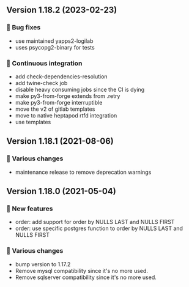 ## Version 1.18.2 (2023-02-23)
### 👷 Bug fixes

- use maintained yapps2-logilab
- uses psycopg2-binary for tests

### 🤖 Continuous integration

- add check-dependencies-resolution
- add twine-check job
- disable heavy consuming jobs since the CI is dying
- make py3-from-forge extends from .retry
- make py3-from-forge interruptible
- move the v2 of gitlab templates
- move to native heptapod rtfd integration
- use templates

## Version 1.18.1 (2021-08-06)

### 🤷 Various changes

- maintenance release to remove deprecation warnings

## Version 1.18.0 (2021-05-04)
### 🎉 New features

- order: add support for order by NULLS LAST and NULLS FIRST
- order: use specific postgres function to order by NULLS LAST and NULLS FIRST

### 🤷 Various changes

- bump version to 1.17.2
- Remove mysql compatibility since it's no more used.
- Remove sqlserver compatibility since it's no more used.